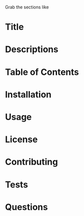 Grab the sections like 
<!-- the hashtag creates headers. -->
# Title
<!-- user input we ask -->
# Descriptions
<!-- user input for the description -->
# Table of Contents

# Installation

# Usage

# License

# Contributing

# Tests

# Questions